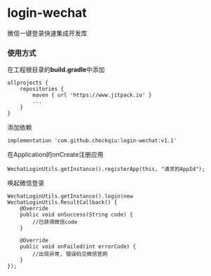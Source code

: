 # login-wechat
微信一键登录快速集成开发库

### 使用方式
在工程根目录的**build.gradle**中添加
```
allprojects {
	repositories {
		maven { url 'https://www.jitpack.io' }
		...
	}
}
```
添加依赖
```
implementation 'com.github.chockqiu:login-wechat:v1.1'
```

在Application的onCreate注册应用
```
WechatLoginUtils.getInstance().registerApp(this, "请求的AppId");
```
唤起微信登录
```
WechatLoginUtils.getInstance().login(new WechatLoginUtils.ResultCallback() {
    @Override
    public void onSuccess(String code) {
        //已获得微信code
    }

    @Override
    public void onFailed(int errorCode) {
        //出现异常, 错误码见微信官网
    }
});
```
